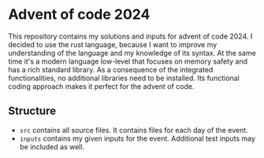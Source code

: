# Advent of code 2024
This repository contains my solutions and inputs for advent of code 2024.
I decided to use the rust language, because I want to improve my understanding of the language and my knowledge of its syntax.
At the same time it's a modern language low-level that focuses on memory safety and has a rich standard library.
As a consequence of the integrated functionalities, no additional libraries need to be installed.
Its functional coding approach makes it perfect for the advent of code.

## Structure
- `src` contains all source files. It contains files for each day of the event.
- `inputs` contains my given inputs for the event. Additional test inputs may be included as well.
